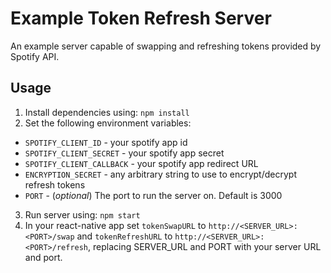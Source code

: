 # Example Token Refresh Server

An example server capable of swapping and refreshing tokens provided by Spotify API.

## Usage

1. Install dependencies using: `npm install`
2. Set the following environment variables:

* `SPOTIFY_CLIENT_ID` - your spotify app id
* `SPOTIFY_CLIENT_SECRET` - your spotify app secret
* `SPOTIFY_CLIENT_CALLBACK` - your spotify app redirect URL
* `ENCRYPTION_SECRET` - any arbitrary string to use to encrypt/decrypt refresh tokens
* `PORT` - (*optional*) The port to run the server on. Default is 3000

3. Run server using: `npm start`
4. In your react-native app set `tokenSwapURL` to `http://<SERVER_URL>:<PORT>/swap` and `tokenRefreshURL` to `http://<SERVER_URL>:<PORT>/refresh`, replacing SERVER_URL and PORT with your server URL and port.
